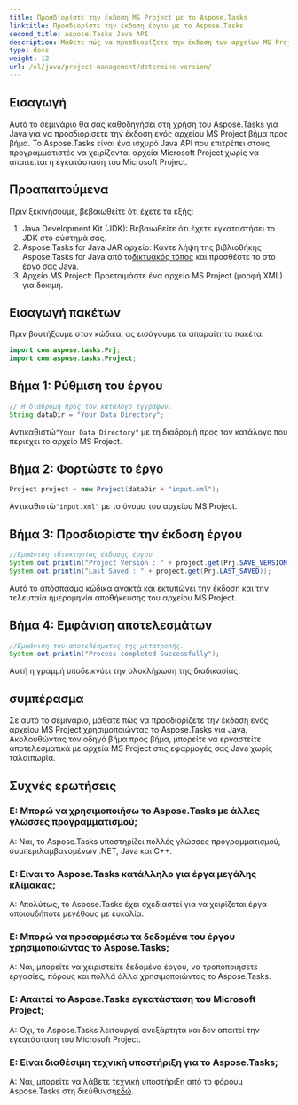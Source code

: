 ```yaml
---
title: Προσδιορίστε την έκδοση MS Project με το Aspose.Tasks
linktitle: Προσδιορίστε την έκδοση έργου με το Aspose.Tasks
second_title: Aspose.Tasks Java API
description: Μάθετε πώς να προσδιορίζετε την έκδοση των αρχείων MS Project μέσω προγραμματισμού χρησιμοποιώντας το Aspose.Tasks για Java. Οδηγός βήμα προς βήμα με παραδείγματα κώδικα.
type: docs
weight: 12
url: /el/java/project-management/determine-version/
---
```

## Εισαγωγή
Αυτό το σεμινάριο θα σας καθοδηγήσει στη χρήση του Aspose.Tasks για Java για να προσδιορίσετε την έκδοση ενός αρχείου MS Project βήμα προς βήμα. Το Aspose.Tasks είναι ένα ισχυρό Java API που επιτρέπει στους προγραμματιστές να χειρίζονται αρχεία Microsoft Project χωρίς να απαιτείται η εγκατάσταση του Microsoft Project.
## Προαπαιτούμενα
Πριν ξεκινήσουμε, βεβαιωθείτε ότι έχετε τα εξής:
1. Java Development Kit (JDK): Βεβαιωθείτε ότι έχετε εγκαταστήσει το JDK στο σύστημά σας.
2.  Aspose.Tasks for Java JAR αρχείο: Κάντε λήψη της βιβλιοθήκης Aspose.Tasks for Java από το[δικτυακός τόπος](https://releases.aspose.com/tasks/java/) και προσθέστε το στο έργο σας Java.
3. Αρχείο MS Project: Προετοιμάστε ένα αρχείο MS Project (μορφή XML) για δοκιμή.

## Εισαγωγή πακέτων
Πριν βουτήξουμε στον κώδικα, ας εισάγουμε τα απαραίτητα πακέτα:
```java
import com.aspose.tasks.Prj;
import com.aspose.tasks.Project;
```
## Βήμα 1: Ρύθμιση του έργου
```java
// Η διαδρομή προς τον κατάλογο εγγράφων.
String dataDir = "Your Data Directory";
```
 Αντικαθιστώ`"Your Data Directory"` με τη διαδρομή προς τον κατάλογο που περιέχει το αρχείο MS Project.
## Βήμα 2: Φορτώστε το έργο
```java
Project project = new Project(dataDir + "input.xml");
```
 Αντικαθιστώ`"input.xml"` με το όνομα του αρχείου MS Project.
## Βήμα 3: Προσδιορίστε την έκδοση έργου
```java
//Εμφάνιση ιδιοκτησίας έκδοσης έργου
System.out.println("Project Version : " + project.get(Prj.SAVE_VERSION));
System.out.println("Last Saved : " + project.get(Prj.LAST_SAVED));
```
Αυτό το απόσπασμα κώδικα ανακτά και εκτυπώνει την έκδοση και την τελευταία ημερομηνία αποθήκευσης του αρχείου MS Project.
## Βήμα 4: Εμφάνιση αποτελεσμάτων
```java
//Εμφάνιση του αποτελέσματος της μετατροπής.
System.out.println("Process completed Successfully");
```
Αυτή η γραμμή υποδεικνύει την ολοκλήρωση της διαδικασίας.

## συμπέρασμα
Σε αυτό το σεμινάριο, μάθατε πώς να προσδιορίζετε την έκδοση ενός αρχείου MS Project χρησιμοποιώντας το Aspose.Tasks για Java. Ακολουθώντας τον οδηγό βήμα προς βήμα, μπορείτε να εργαστείτε αποτελεσματικά με αρχεία MS Project στις εφαρμογές σας Java χωρίς ταλαιπωρία.

## Συχνές ερωτήσεις
### Ε: Μπορώ να χρησιμοποιήσω το Aspose.Tasks με άλλες γλώσσες προγραμματισμού;
Α: Ναι, το Aspose.Tasks υποστηρίζει πολλές γλώσσες προγραμματισμού, συμπεριλαμβανομένων .NET, Java και C++.
### Ε: Είναι το Aspose.Tasks κατάλληλο για έργα μεγάλης κλίμακας;
Α: Απολύτως, το Aspose.Tasks έχει σχεδιαστεί για να χειρίζεται έργα οποιουδήποτε μεγέθους με ευκολία.
### Ε: Μπορώ να προσαρμόσω τα δεδομένα του έργου χρησιμοποιώντας το Aspose.Tasks;
Α: Ναι, μπορείτε να χειριστείτε δεδομένα έργου, να τροποποιήσετε εργασίες, πόρους και πολλά άλλα χρησιμοποιώντας το Aspose.Tasks.
### Ε: Απαιτεί το Aspose.Tasks εγκατάσταση του Microsoft Project;
Α: Όχι, το Aspose.Tasks λειτουργεί ανεξάρτητα και δεν απαιτεί την εγκατάσταση του Microsoft Project.
### Ε: Είναι διαθέσιμη τεχνική υποστήριξη για το Aspose.Tasks;
 Α: Ναι, μπορείτε να λάβετε τεχνική υποστήριξη από το φόρουμ Aspose.Tasks στη διεύθυνση[εδώ](https://forum.aspose.com/c/tasks/15).
